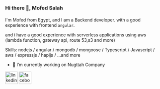 ### Hi there 👋, Mofed Salah
#### 
I'm Mofed from Egypt, and I am a Backend developer. with a good experience with frontend `angular`.

and i have a good experience with serverless applications using aws (lambda function, gateway api, route 53,s3 and more)

Skills: nodejs / angular / mongodb / mongoose / Typescript / Javascript / aws / expressjs / hapijs / ...and more

- 🔭 I’m currently working on Nugttah Company 


[<img src='https://cdn.jsdelivr.net/npm/simple-icons@3.0.1/icons/linkedin.svg' alt='linkedin' height='40'>](https://www.linkedin.com/in/www.linkedin.com/in/mofed-salah-hana/)  [<img src='https://cdn.jsdelivr.net/npm/simple-icons@3.0.1/icons/facebook.svg' alt='facebook' height='40'>](https://www.facebook.com/https://www.facebook.com/mofed)  
